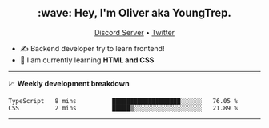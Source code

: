 <h2 align="center">:wave: Hey, I'm Oliver aka YoungTrep.</h2>
<p align="center">
  <a href="https://discord.gg/CfRPnCDEaN">Discord Server</a> •
  <a href="https://twitter.com/trep_young">Twitter</a>
</p>

- ✍️ Backend developer try to learn frontend!
- 📝 I am currently learning **HTML and CSS**

-------

📈 **Weekly development breakdown**
<!--START_SECTION:waka-->
```text
TypeScript   8 mins          ███████████████████░░░░░░   76.05 % 
CSS          2 mins          █████▒░░░░░░░░░░░░░░░░░░░   21.89 % 
```
<!--END_SECTION:waka-->

-------
